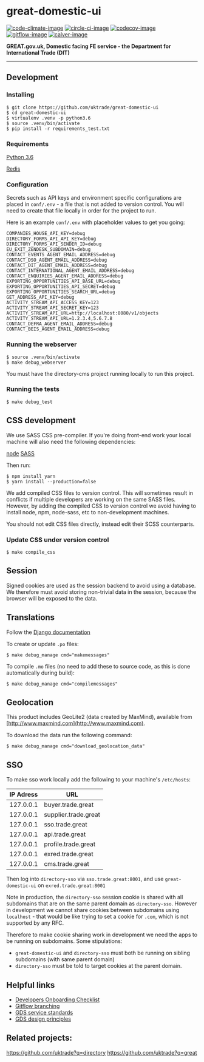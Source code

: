 # great-domestic-ui

[![code-climate-image]][code-climate]
[![circle-ci-image]][circle-ci]
[![codecov-image]][codecov]
[![gitflow-image]][gitflow]
[![calver-image]][calver]

**GREAT.gov.uk, Domestic facing FE service - the Department for International Trade (DIT)**  

---

## Development

### Installing
    $ git clone https://github.com/uktrade/great-domestic-ui
    $ cd great-domestic-ui
    $ virtualenv .venv -p python3.6
    $ source .venv/bin/activate
    $ pip install -r requirements_test.txt


### Requirements
[Python 3.6](https://www.python.org/downloads/release/python-366/)

[Redis](https://redis.io/)


### Configuration

Secrets such as API keys and environment specific configurations are placed in `conf/.env` - a file that is not added to version control. You will need to create that file locally in order for the project to run.

Here is an example `conf/.env` with placeholder values to get you going:

```
COMPANIES_HOUSE_API_KEY=debug
DIRECTORY_FORMS_API_API_KEY=debug
DIRECTORY_FORMS_API_SENDER_ID=debug
EU_EXIT_ZENDESK_SUBDOMAIN=debug
CONTACT_EVENTS_AGENT_EMAIL_ADDRESS=debug
CONTACT_DSO_AGENT_EMAIL_ADDRESS=debug
CONTACT_DIT_AGENT_EMAIL_ADDRESS=debug
CONTACT_INTERNATIONAL_AGENT_EMAIL_ADDRESS=debug
CONTACT_ENQUIRIES_AGENT_EMAIL_ADDRESS=debug
EXPORTING_OPPORTUNITIES_API_BASE_URL=debug
EXPORTING_OPPORTUNITIES_API_SECRET=debug
EXPORTING_OPPORTUNITIES_SEARCH_URL=debug
GET_ADDRESS_API_KEY=debug
ACTIVITY_STREAM_API_ACCESS_KEY=123
ACTIVITY_STREAM_API_SECRET_KEY=123
ACTIVITY_STREAM_API_URL=http://localhost:8080/v1/objects
ACTIVITY_STREAM_API_URL=1.2.3.4,5.6.7.8
CONTACT_DEFRA_AGENT_EMAIL_ADDRESS=debug
CONTACT_BEIS_AGENT_EMAIL_ADDRESS=debug
```

### Running the webserver
    $ source .venv/bin/activate
    $ make debug_webserver

You must have the directory-cms project running locally to run this project.

### Running the tests

    $ make debug_test

## CSS development

We use SASS CSS pre-compiler. If you're doing front-end work your local machine will also need the following dependencies:

[node](https://nodejs.org/en/download/)
[SASS](https://rubygems.org/gems/sass/versions/3.4.22)

Then run:

    $ npm install yarn
    $ yarn install --production=false

We add compiled CSS files to version control. This will sometimes result in conflicts if multiple developers are working on the same SASS files. However, by adding the compiled CSS to version control we avoid having to install node, npm, node-sass, etc to non-development machines.

You should not edit CSS files directly, instead edit their SCSS counterparts.

### Update CSS under version control

    $ make compile_css


## Session

Signed cookies are used as the session backend to avoid using a database. We therefore must avoid storing non-trivial data in the session, because the browser will be exposed to the data.

## Translations

Follow the [Django documentation](https://docs.djangoproject.com/en/1.11/topics/i18n/)

To create or update `.po` files:

    $ make debug_manage cmd="makemessages"

To compile `.mo` files (no need to add these to source code, as this is done automatically during build):

    $ make debug_manage cmd="compilemessages"


## Geolocation

This product includes GeoLite2 (data created by MaxMind), available from
[http://www.maxmind.com](http://www.maxmind.com).

To download the data run the following command:

    $ make debug_manage cmd="download_geolocation_data"


## SSO
To make sso work locally add the following to your machine's `/etc/hosts`:

| IP Adress | URL                      |
| --------  | ------------------------ |
| 127.0.0.1 | buyer.trade.great    |
| 127.0.0.1 | supplier.trade.great |
| 127.0.0.1 | sso.trade.great      |
| 127.0.0.1 | api.trade.great      |
| 127.0.0.1 | profile.trade.great  |
| 127.0.0.1 | exred.trade.great    |
| 127.0.0.1 | cms.trade.great      |


Then log into `directory-sso` via `sso.trade.great:8001`, and use `great-domestic-ui` on `exred.trade.great:8001`

Note in production, the `directory-sso` session cookie is shared with all subdomains that are on the same parent domain as `directory-sso`. However in development we cannot share cookies between subdomains using `localhost` - that would be like trying to set a cookie for `.com`, which is not supported by any RFC.

Therefore to make cookie sharing work in development we need the apps to be running on subdomains. Some stipulations:
 - `great-domestic-ui` and `directory-sso` must both be running on sibling subdomains (with same parent domain)
 - `directory-sso` must be told to target cookies at the parent domain.


## Helpful links
* [Developers Onboarding Checklist](https://uktrade.atlassian.net/wiki/spaces/ED/pages/32243946/Developers+onboarding+checklist)
* [Gitflow branching](https://uktrade.atlassian.net/wiki/spaces/ED/pages/737182153/Gitflow+and+releases)
* [GDS service standards](https://www.gov.uk/service-manual/service-standard)
* [GDS design principles](https://www.gov.uk/design-principles)

## Related projects:
https://github.com/uktrade?q=directory
https://github.com/uktrade?q=great

[code-climate-image]: https://codeclimate.com/github/uktrade/great-domestic-ui/badges/issue_count.svg
[code-climate]: https://codeclimate.com/github/uktrade/great-domestic-ui

[circle-ci-image]: https://circleci.com/gh/uktrade/great-domestic-ui/tree/master.svg?style=svg
[circle-ci]: https://circleci.com/gh/uktrade/great-domestic-ui/tree/master

[codecov-image]: https://codecov.io/gh/uktrade/great-domestic-ui/branch/master/graph/badge.svg
[codecov]: https://codecov.io/gh/uktrade/great-domestic-ui

[gitflow-image]: https://img.shields.io/badge/Branching%20strategy-gitflow-5FBB1C.svg
[gitflow]: https://www.atlassian.com/git/tutorials/comparing-workflows/gitflow-workflow

[calver-image]: https://img.shields.io/badge/Versioning%20strategy-CalVer-5FBB1C.svg
[calver]: https://calver.org
    
